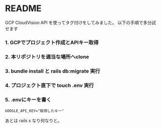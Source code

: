 # README

GCP CloudVision API を使ってタグ付けをしてみました。
以下の手順で多分試せます

### 1. GCPでプロジェクト作成とAPIキー取得

### 2. 本リポジトリを適当な場所へclone

### 3. bundle install と rails db:migrate 実行

### 4. プロジェクト直下で touch .env 実行

### 5. .envにキーを書く

```
GOOGLE_API_KEY="取得したキー"
```

あとは rails s なり何なりと。